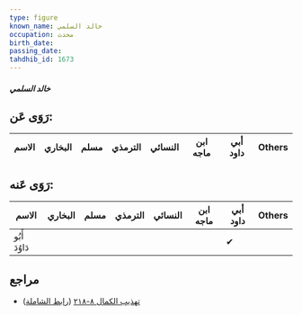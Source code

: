 ```yaml
---
type: figure
known_name: خالد السلمي
occupation: محدث
birth_date:
passing_date:
tahdhib_id: 1673
---
```

##### خالد السلمي

## رَوَى عَن:
| الاسم | البخاري | مسلم | الترمذي | النسائي | ابن ماجه | أبي داود | Others |
| ----- | ------- | ---- | ------- | ------- | -------- | -------- | ------ |
## رَوَى عَنه:
| الاسم         | البخاري | مسلم | الترمذي | النسائي | ابن ماجه | أبي داود | Others |
| ------------- | ------- | ---- | ------- | ------- | -------- | -------- | ------ |
| أَبُو دَاوُدَ |         |      |         |         |          | ✔        |        |
## مراجع
- [تهذيب الكمال ٨-٢١٨](obsidian://open?vault=Tahdhib-al-Kamal&file=Figures/١٦٧٣-خالد%20السلمي) ([رابط الشاملة](https://shamela.ws/book/3722/3929))